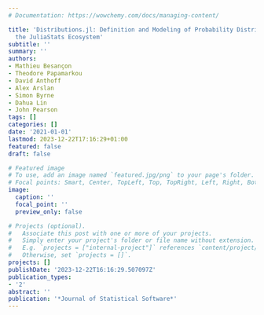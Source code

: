 ```yaml
---
# Documentation: https://wowchemy.com/docs/managing-content/

title: 'Distributions.jl: Definition and Modeling of Probability Distributions in
  the JuliaStats Ecosystem'
subtitle: ''
summary: ''
authors:
- Mathieu Besançon
- Theodore Papamarkou
- David Anthoff
- Alex Arslan
- Simon Byrne
- Dahua Lin
- John Pearson
tags: []
categories: []
date: '2021-01-01'
lastmod: 2023-12-22T17:16:29+01:00
featured: false
draft: false

# Featured image
# To use, add an image named `featured.jpg/png` to your page's folder.
# Focal points: Smart, Center, TopLeft, Top, TopRight, Left, Right, BottomLeft, Bottom, BottomRight.
image:
  caption: ''
  focal_point: ''
  preview_only: false

# Projects (optional).
#   Associate this post with one or more of your projects.
#   Simply enter your project's folder or file name without extension.
#   E.g. `projects = ["internal-project"]` references `content/project/deep-learning/index.md`.
#   Otherwise, set `projects = []`.
projects: []
publishDate: '2023-12-22T16:16:29.507097Z'
publication_types:
- '2'
abstract: ''
publication: '*Journal of Statistical Software*'
---
```

